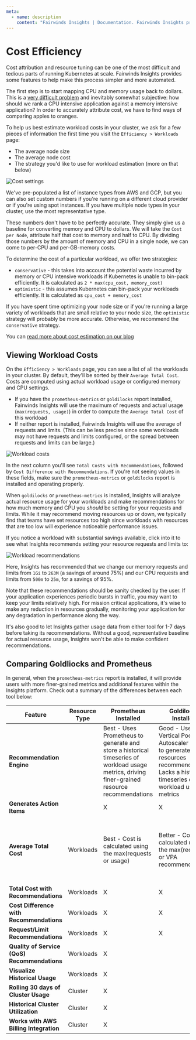 ```yaml
---
meta:
  - name: description
    content: "Fairwinds Insights | Documentation. Fairwinds Insights provides cost attribution and resource tuning. "
---
```

# Cost Efficiency

Cost attribution and resource tuning can be one of the most difficult and tedious
parts of running Kubernetes at scale. Fairwinds Insights provides some features to
help make this process simpler and more automated.

The first step is to start mapping CPU and memory usage back to dollars. This is a
[very difficult problem](https://www.fairwinds.com/blog/5-problems-with-kubernetes-cost-estimation-strategies)
and inevitably somewhat subjective: how should we rank a CPU intensive application against
a memory intensive application? In order to accurately attribute cost, we have to find ways of
comparing apples to oranges.

To help us best estimate workload costs in your cluster, we ask for a few pieces of information
the first time you visit the `Efficiency > Workloads` page:
* The average node size
* The average node cost
* The strategy you'd like to use for workload estimation (more on that below)

<img :src="$withBase('/img/cost-settings.png')" alt="Cost settings">

We've pre-populated a list of instance types from AWS and GCP, but you can also set custom numbers
if you're running on a different cloud provider or if you're using spot instances. If you have
multiple node types in your cluster, use the most representative type.

These numbers don't have to be perfectly accurate. They simply give us a baseline for converting
memory and CPU to dollars. We will take the `Cost per Node`, attribute half that
cost to memory and half to CPU. By dividing those numbers by the amount of memory and CPU in
a single node, we can come to per-CPU and per-GB-memory costs.

To determine the cost of a particular workload, we offer two strategies:
* `conservative` - this takes into account the potential waste incurred by
memory or CPU intensive workloads if Kubernetes is unable to bin-pack efficiently.
It is calculated as `2 * max(cpu_cost, memory_cost)`
* `optimistic` - this assumes Kubernetes can bin-pack your workloads efficiently.
It is calculated as `cpu_cost + memory_cost`

If you have spent time optimizing your node size or if you're running a large variety
of workloads that are small relative to your node size, the `optimistic` strategy
will probably be more accurate. Otherwise, we recommend the `conservative` strategy.

You can [read more about cost estimation on our blog](https://www.fairwinds.com/blog/5-problems-with-kubernetes-cost-estimation-strategies)

## Viewing Workload Costs

On the `Efficiency > Workloads` page, you can see a list of all the workloads in your cluster. By default, they'll be sorted by their `Average Total Cost`. Costs are computed using actual workload usage or configured memory and CPU settings.

- If you have the `prometheus-metrics` or `goldilocks` report installed, Fairwinds Insights will use the maximum of requests and actual usage (`max(requests, usage)`) in order to compute the `Average Total Cost` of this workload
- If neither report is installed, Fairwinds Insights will use the average of requests and limits. (This can be less precise since some workloads may not have requests and limits configured, or the spread between requests and limits can be large.)

<img :src="$withBase('/img/workload-costs.png')" alt="Workload costs">

In the next column you'll see `Total Costs with Recommendations`, followed by `Cost Difference with Recommendations`.
If you're not seeing values in these fields, make sure the `prometheus-metrics` or `goldilocks` report is installed and
operating properly.

When `goldilocks` or `prometheus-metrics` is installed, Insights will analyze actual resource usage for your workloads and make recommendations for
how much memory and CPU you _should_ be setting for your requests and limits. While it may recommend
moving resources up or down, we typically find that teams have set resources too high since
workloads with resources that are too low will experience noticeable performance issues.

If you notice a workload with substantial savings available, click into it to see what
Insights recommends setting your resource requests and limits to:

<img :src="$withBase('/img/workload-recommendations.png')" alt="Workload recommendations">

Here, Insights has recommended that we change our memory requests and limits from `1Gi` to
`263M` (a savings of around 75%) and our CPU requests and limits from `500m` to `25m`, for a savings
of 95%.

Note that these recommendations should be sanity checked by the user. If your application experiences
periodic bursts in traffic, you may want to keep your limits relatively high. For mission critical
applications, it's wise to make any reduction in resources gradually, monitoring your application for any degradation
in performance along the way.

It's also good to let Insights gather usage data from either tool for 1-7 days before taking its recommendations.
Without a good, representative baseline for actual resource usage, Insights won't be able to
make confident recommendations.

## Comparing Goldliocks and Prometheus
In general, when the `prometheus-metrics` report is installed, it will provide users with more finer-grained metrics and additional features within the Insights platform. Check out a summary of the differences between each tool below:

| Feature                                      | Resource Type | **Prometheus Installed**                                                                                                                             | **Goldilocks Installed**                                                                                                                                | **None Installed**                                                     |
| -------------------------------------------- | ------------- | ---------------------------------------------------------------------------------------------------------------------------------------------------- | ------------------------------------------------------------------------------------------------------------------------------------------------------- | ---------------------------------------------------------------------- |
| **Recommendation Engine**                    |               | Best - Uses Prometheus to generate and store a historical timeseries of workload usage metrics, driving finer-grained resource recommendations | Good - Uses Vertical Pod Autoscaler (VPA) to generate resources recommendations. Lacks a historical timeseries of workload usage metrics |                                                                        |
| **Generates Action Items**                   |               | X                                                                                                                                                    | X                                                                                                                                                       |                                                                        |
| **Average Total Cost**                       | Workloads     | Best - Cost is calculated using the max(requests or usage)                                                                                          | Better - Cost is calculated using the max(requests or VPA recommendation)                                                                              | Good - Estimates are based on the average of requests and limits |
| **Total Cost with Recommendations**          | Workloads     | X                                                                                                                                                    | X                                                                                                                                                       |                                                                        |
| **Cost Difference with Recommendations**     | Workloads     | X                                                                                                                                                    | X                                                                                                                                                       |                                                                        |
| **Request/Limit Recommendations**            | Workloads     | X                                                                                                                                                    | X                                                                                                                                                       |                                                                        |
| **Quality of Service (QoS) Recommendations** | Workloads     | X                                                                                                                                                    |                                                                                                                                                         |                                                                        |
| **Visualize Historical Usage**               | Workloads     | X                                                                                                                                                    |                                                                                                                                                         |                                                                        |
| **Rolling 30 days of Cluster Usage**         | Cluster       | X                                                                                                                                                    |                                                                                                                                                         |                                                                        |
| **Historical Cluster Utilization**           | Cluster       | X                                                                                                                                                    |                                                                                                                                                         |                                                                        |
| **Works with AWS Billing Integration**       | Cluster       | X                                                                                                                                                    |                                                                                                                                                         |                                                                        |

          
